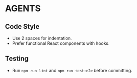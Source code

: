 # AGENTS

## Code Style
- Use 2 spaces for indentation.
- Prefer functional React components with hooks.

## Testing
- Run `npm run lint` and `npm run test:e2e` before committing.
